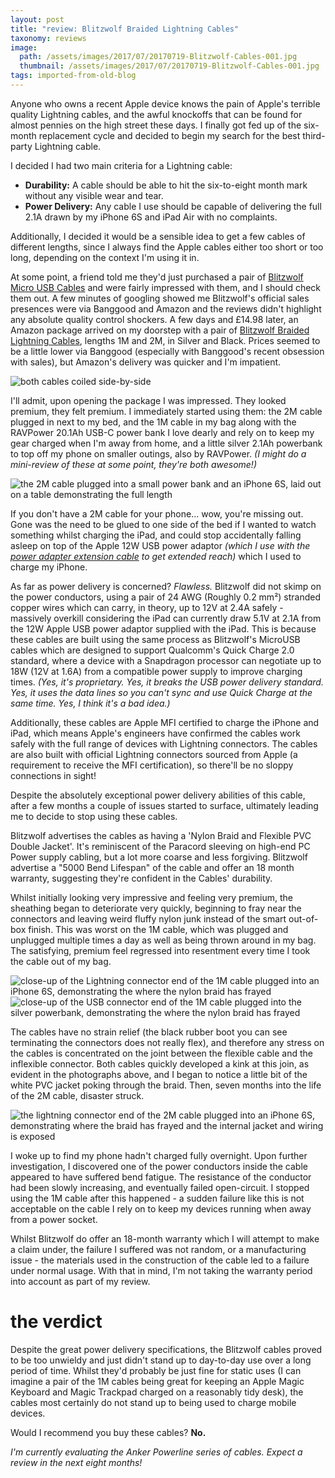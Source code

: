 ```yaml
---
layout: post
title: "review: Blitzwolf Braided Lightning Cables"
taxonomy: reviews
image:
  path: /assets/images/2017/07/20170719-Blitzwolf-Cables-001.jpg
  thumbnail: /assets/images/2017/07/20170719-Blitzwolf-Cables-001.jpg
tags: imported-from-old-blog
---
```


Anyone who owns a recent Apple device knows the pain of Apple's terrible quality Lightning cables, and the awful knockoffs that can be found for almost pennies on the high street these days. I finally got fed up of the six-month replacement cycle and decided to begin my search for the best third-party Lightning cable.

I decided I had two main criteria for a Lightning cable:

 - **Durability:** A cable should be able to hit the six-to-eight month mark without any visible wear and tear.
 - **Power Delivery:** Any cable I use should be capable of delivering the full 2.1A drawn by my iPhone 6S and iPad Air with no complaints.

Additionally, I decided it would be a sensible idea to get a few cables of different lengths, since I always find the Apple cables either too short or too long, depending on the context I'm using it in.

At some point, a friend told me they'd just purchased a pair of [Blitzwolf Micro USB Cables][1] and were fairly impressed with them, and I should check them out. A few minutes of googling showed me Blitzwolf's official sales presences were via Banggood and Amazon and the reviews didn't highlight any absolute quality control shockers. A few days and £14.98 later, an Amazon package arrived on my doorstep with a pair of [Blitzwolf Braided Lightning Cables][2], lengths 1M and 2M, in Silver and Black. Prices seemed to be a little lower via Banggood (especially with Banggood's recent obsession with sales), but Amazon's delivery was quicker and I'm impatient.

![both cables coiled side-by-side](/assets/images/2017/07/20170719-Blitzwolf-Cables-002-2.jpg)

I'll admit, upon opening the package I was impressed. They looked premium, they felt premium. I immediately started using them: the 2M cable plugged in next to my bed, and the 1M cable in my bag along with the RAVPower 20.1Ah USB-C power bank I love dearly and rely on to keep my gear charged when I'm away from home, and a little silver 2.1Ah powerbank to top off my phone on smaller outings, also by RAVPower. _(I might do a mini-review of these at some point, they're both awesome!)_

![the 2M cable plugged into a small power bank and an iPhone 6S, laid out on a table demonstrating the full length](/assets/images/2017/07/20170719-Blitzwolf-Cables-007-2.jpg)

If you don't have a 2M cable for your phone... wow, you're missing out. Gone was the need to be glued to one side of the bed if I wanted to watch something whilst charging the iPad, and could stop accidentally falling asleep on top of the Apple 12W USB power adaptor _(which I use with the [power adapter extension cable][3] to get extended reach)_ which I used to charge my iPhone.

As far as power delivery is concerned? _Flawless._ Blitzwolf did not skimp on the power conductors, using a pair of 24 AWG (Roughly 0.2 mm²) stranded copper wires which can carry, in theory, up to 12V at 2.4A safely - massively overkill considering the iPad can currently draw 5.1V at 2.1A from the 12W Apple USB power adaptor supplied with the iPad. This is because these cables are built using the same process as Blitzwolf's MicroUSB cables which are designed to support Qualcomm's Quick Charge 2.0 standard, where a device with a Snapdragon processor can negotiate up to 18W (12V at 1.6A) from a compatible power supply to improve charging times. _(Yes, it's proprietary. Yes, it breaks the USB power delivery standard. Yes, it uses the data lines so you can't sync and use Quick Charge at the same time. Yes, I think it's a bad idea.)_

Additionally, these cables are Apple MFI certified to charge the iPhone and iPad, which means Apple's engineers have confirmed the cables work safely with the full range of devices with Lightning connectors. The cables are also built with official Lightning connectors sourced from Apple (a requirement to receive the MFI certification), so there'll be no sloppy connections in sight!

Despite the absolutely exceptional power delivery abilities of this cable, after a few months a couple of issues started to surface, ultimately leading me to decide to stop using these cables.

Blitzwolf advertises the cables as having a 'Nylon Braid and Flexible PVC Double Jacket'. It's reminiscent of the Paracord sleeving on high-end PC Power supply cabling, but a lot more coarse and less forgiving. Blitzwolf advertise a "5000 Bend Lifespan" of the cable and offer an 18 month warranty, suggesting they're confident in the Cables' durability.

Whilst initially looking very impressive and feeling very premium, the sheathing began to deteriorate very quickly, beginning to fray near the connectors and leaving weird fluffy nylon junk instead of the smart out-of-box finish. This was worst on the 1M cable, which was plugged and unplugged multiple times a day as well as being thrown around in my bag. The satisfying, premium feel regressed into resentment every time I took the cable out of my bag.

![close-up of the Lightning connector end of the 1M cable plugged into an iPhone 6S, demonstrating the where the nylon braid has frayed](/assets/images/2017/07/20170719-Blitzwolf-Cables-007-3.jpg)
![close-up of the USB connector end of the 1M cable plugged into the silver powerbank, demonstrating the where the nylon braid has frayed](/assets/images/2017/07/20170719-Blitzwolf-Cables-006.jpg)

The cables have no strain relief (the black rubber boot you can see terminating the connectors does not really flex), and therefore any stress on the cables is concentrated on the joint between the flexible cable and the inflexible connector. Both cables quickly developed a kink at this join, as evident in the photographs above, and I began to notice a little bit of the white PVC jacket poking through the braid. Then, seven months into the life of the 2M cable, disaster struck.

![the lightning connector end of the 2M cable plugged into an iPhone 6S, demonstrating where the braid has frayed and the internal jacket and wiring is exposed](/assets/images/2017/07/20170719-Blitzwolf-Cables-009.jpg)

I woke up to find my phone hadn't charged fully overnight. Upon further investigation, I discovered one of the power conductors inside the cable appeared to have suffered bend fatigue. The resistance of the conductor had been slowly increasing, and eventually failed open-circuit. I stopped using the 1M cable after this happened - a sudden failure like this is not acceptable on the cable I rely on to keep my devices running when away from a power socket.

Whilst Blitzwolf do offer an 18-month warranty which I will attempt to make a claim under, the failure I suffered was not random, or a manufacturing issue - the materials used in the construction of the cable led to a failure under normal usage. With that in mind, I'm not taking the warranty period into account as part of my review.

# the verdict

Despite the great power delivery specifications, the Blitzwolf cables proved to be too unwieldy and just didn't stand up to day-to-day use over a long period of time. Whilst they'd probably be just fine for static uses (I can imagine a pair of the 1M cables being great for keeping an Apple Magic Keyboard and Magic Trackpad charged on a reasonably tidy desk), the cables most certainly do not stand up to being used to charge mobile devices.

Would I recommend you buy these cables? **No.**

_I'm currently evaluating the Anker Powerline series of cables. Expect a review in the next eight months!_

[1]: https://www.blitzwolf.com/BlitzWolf-2.1A-Reversible-Braided-Micro-USB-Cable-Double-Sided-USB-A-Male-to-Double-Sided-Micro-1m-p-45.html
[2]: https://www.blitzwolf.com/Apple-MFI-Certified-BlitzWolf-Lightning-To-USB-Braided-Data-Cable-3.33ft1m-For-iPhone-6-6Plus-5-p-50.html
[3]:https://www.apple.com/uk/shop/product/MK122B/A/power-adapter-extension-cable
